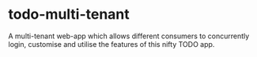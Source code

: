 # todo-multi-tenant
A multi-tenant web-app which allows different consumers to concurrently login, customise and utilise the features of this nifty TODO app.
